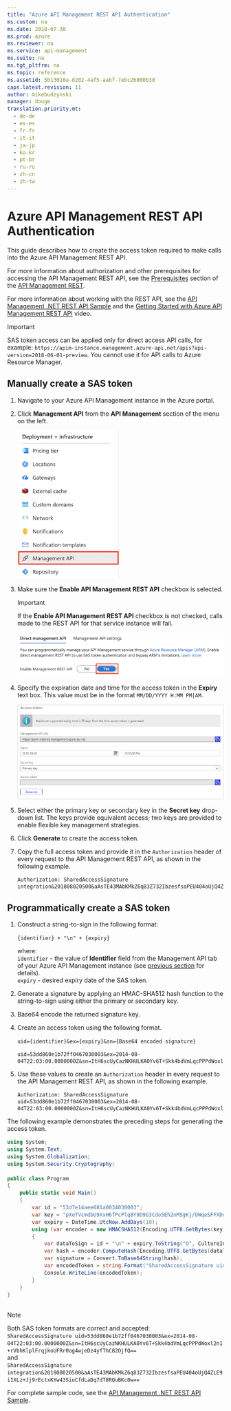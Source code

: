 ```yaml
---
title: "Azure API Management REST API Authentication"
ms.custom: na
ms.date: 2018-07-30
ms.prod: azure
ms.reviewer: na
ms.service: api-management
ms.suite: na
ms.tgt_pltfrm: na
ms.topic: reference
ms.assetid: 5b13010a-d202-4af5-aabf-7ebc26800b3d
caps.latest.revision: 11
author: mikebudzynski
manager: douge
translation.priority.mt: 
  - de-de
  - es-es
  - fr-fr
  - it-it
  - ja-jp
  - ko-kr
  - pt-br
  - ru-ru
  - zh-cn
  - zh-tw
---
```

# Azure API Management REST API Authentication

This guide describes how to create the access token required to make calls into the Azure API Management REST API. 
  
For more information about authorization and other prerequisites for accessing the API Management REST API, see the [Prerequisites](../ApiManagementREST/API-Management-REST.md) section of the [API Management REST](../ApiManagementREST/API-Management-REST.md).  

For more information about working with the REST API, see the [API Management .NET REST API Sample](https://github.com/Azure/api-management-samples/tree/master/restApiDemo) and the [Getting Started with Azure API Management REST API](https://azure.microsoft.com/documentation/videos/getting-started-with-azure-api-management-rest-api/) video.  

> [!IMPORTANT]
> SAS token access can be applied only for direct access API calls, for example: `https://apim-instance.management.azure-api.net/apis?api-version=2018-06-01-preview`. You cannot use it for API calls to Azure Resource Manager.
  
##  <a name="ManuallyCreateToken"></a> Manually create a SAS token  
  
1.  Navigate to your Azure API Management instance in the Azure portal.  
2.  Click **Management API** from the **API Management** section of the menu on the left. 

    ![API Management menu](../ApiManagementREST/media/apim-management-api-enable-menu.png)

3. Make sure the **Enable API Management REST API** checkbox is selected.  
  
    > [!IMPORTANT]
    >  If the **Enable API Management REST API** checkbox is not checked, calls made to the REST API for that service instance will fail.  
  
     ![API Management enabled](../ApiManagementREST/media/apim-management-api-enable-checkbox.png)
  
4.  Specify the expiration date and time for the access token in the **Expiry** text box. This value must be in the format `MM/DD/YYYY H:MM PM|AM`.  
  
     ![API Management Access Token](../ApiManagementREST/media/APIManagementAccessToken.png)  
  
5.  Select either the primary key or secondary key in the **Secret key** drop-down list. The keys provide equivalent access; two keys are provided to enable flexible key management strategies.  
  
6.  Click **Generate** to create the access token.  
  
7.  Copy the full access token and provide it in the `Authorization` header of every request to the API Management REST API, as shown in the following example.  
  
    ```  
    Authorization: SharedAccessSignature integration&201808020500&aAsTE43MAbKMkZ6q83Z732IbzesfsaPEU404oUjQ4ZLE9iIXLz+Jj9rEctxKYw43SioCfdLaDq7dT8RQuBKc0w==
    ```  
  
##  <a name="ProgrammaticallyCreateToken"></a> Programmatically create a SAS token  
  
1.  Construct a string-to-sign in the following format: 
  
     `{identifier} + "\n" + {expiry}`  

    where:  
    `identifier` - the value of **Identifier** field from the Management API tab of your Azure API Management instance (see [previous section](#ManuallyCreateToken) for details).  
    `expiry` - desired expiry date of the SAS token.
  
2.  Generate a signature by applying an HMAC-SHA512 hash function to the string-to-sign using either the primary or secondary key.  
  
3.  Base64 encode the returned signature key.  
  
4.  Create an access token using the following format.  
  
     `uid={identifier}&ex={expiry}&sn={Base64 encoded signature}`  
  
    ```  
    uid=53dd860e1b72ff0467030003&ex=2014-08-04T22:03:00.0000000Z&sn=ItH6scUyCazNKHULKA0Yv6T+Skk4bdVmLqcPPPdWoxl2n1+rVbhKlplFrqjkoUFRr0og4wjeDz4yfThC82OjfQ==  
    ```  
  
5.  Use these values to create an `Authorization` header in every request to the API Management REST API, as shown in the following example.  
  
    ```  
    Authorization: SharedAccessSignature uid=53dd860e1b72ff0467030003&ex=2014-08-04T22:03:00.0000000Z&sn=ItH6scUyCazNKHULKA0Yv6T+Skk4bdVmLqcPPPdWoxl2n1+rVbhKlplFrqjkoUFRr0og4wjeDz4yfThC82OjfQ==
    ```  
  
 The following example demonstrates the preceding steps for generating the access token.  
  
```c#  
using System;   
using System.Text;   
using System.Globalization;   
using System.Security.Cryptography;   
  
public class Program   
{   
    public static void Main()   
    {   
        var id = "53d7e14aee681a0034030003";   
        var key = "pXeTVcmdbU9XxH6fPcPlq8Y9D9G3Cdo5Eh2nMSgKj/DWqeSFFXDdmpz5Trv+L2hQNM+nGa704Rf8Z22W9O1jdQ==";   
        var expiry = DateTime.UtcNow.AddDays(10);   
        using (var encoder = new HMACSHA512(Encoding.UTF8.GetBytes(key)))   
        {   
            var dataToSign = id + "\n" + expiry.ToString("O", CultureInfo.InvariantCulture);   
            var hash = encoder.ComputeHash(Encoding.UTF8.GetBytes(dataToSign));   
            var signature = Convert.ToBase64String(hash);   
            var encodedToken = string.Format("SharedAccessSignature uid={0}&ex={1:o}&sn={2}", id, expiry, signature);   
            Console.WriteLine(encodedToken);   
        }   
    }   
}  
  
```  

> [!NOTE]
> Both SAS token formats are correct and accepted:  
> `SharedAccessSignature uid=53dd860e1b72ff0467030003&ex=2014-08-04T22:03:00.0000000Z&sn=ItH6scUyCazNKHULKA0Yv6T+Skk4bdVmLqcPPPdWoxl2n1+rVbhKlplFrqjkoUFRr0og4wjeDz4yfThC82OjfQ==`  
> and  
> `SharedAccessSignature integration&201808020500&aAsTE43MAbKMkZ6q83Z732IbzesfsaPEU404oUjQ4ZLE9iIXLz+Jj9rEctxKYw43SioCfdLaDq7dT8RQuBKc0w==`  
  
 For complete sample code, see the [API Management .NET REST API Sample](https://github.com/Azure/api-management-samples/tree/master/restApiDemo).  
  
